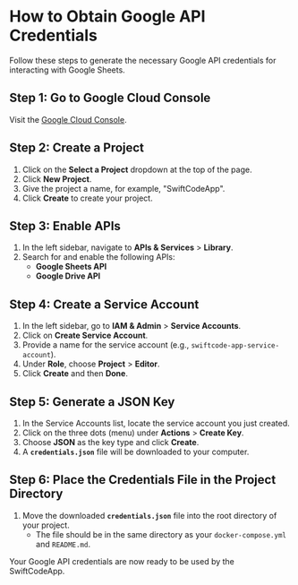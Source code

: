# How to Obtain Google API Credentials

Follow these steps to generate the necessary Google API credentials for interacting with Google Sheets.

## Step 1: Go to Google Cloud Console
Visit the [Google Cloud Console](https://console.cloud.google.com/).

## Step 2: Create a Project
1. Click on the **Select a Project** dropdown at the top of the page.
2. Click **New Project**.
3. Give the project a name, for example, "SwiftCodeApp".
4. Click **Create** to create your project.

## Step 3: Enable APIs
1. In the left sidebar, navigate to **APIs & Services** > **Library**.
2. Search for and enable the following APIs:
   - **Google Sheets API**
   - **Google Drive API**

## Step 4: Create a Service Account
1. In the left sidebar, go to **IAM & Admin** > **Service Accounts**.
2. Click on **Create Service Account**.
3. Provide a name for the service account (e.g., `swiftcode-app-service-account`).
4. Under **Role**, choose **Project** > **Editor**.
5. Click **Create** and then **Done**.

## Step 5: Generate a JSON Key
1. In the Service Accounts list, locate the service account you just created.
2. Click on the three dots (menu) under **Actions** > **Create Key**.
3. Choose **JSON** as the key type and click **Create**.
4. A **`credentials.json`** file will be downloaded to your computer.

## Step 6: Place the Credentials File in the Project Directory
1. Move the downloaded **`credentials.json`** file into the root directory of your project.
   - The file should be in the same directory as your `docker-compose.yml` and `README.md`.

Your Google API credentials are now ready to be used by the SwiftCodeApp.
